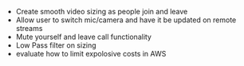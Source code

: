 - Create smooth video sizing as people join and leave
- Allow user to switch mic/camera and have it be updated on remote streams
- Mute yourself and leave call functionality
- Low Pass filter on sizing
- evaluate how to limit expolosive costs in AWS